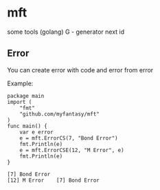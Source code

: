 # mft
some tools (golang)
G - generator next id


## Error
You can create error with code and error from error  

Example:  
```
package main
import (
	"fmt"
	"github.com/myfantasy/mft"
)
func main() {
	var e error
	e = mft.ErrorCS(7, "Bond Error")
	fmt.Println(e)
	e = mft.ErrorCSE(12, "M Error", e)
	fmt.Println(e)
}
```
```
[7] Bond Error
[12] M Error    [7] Bond Error
```

